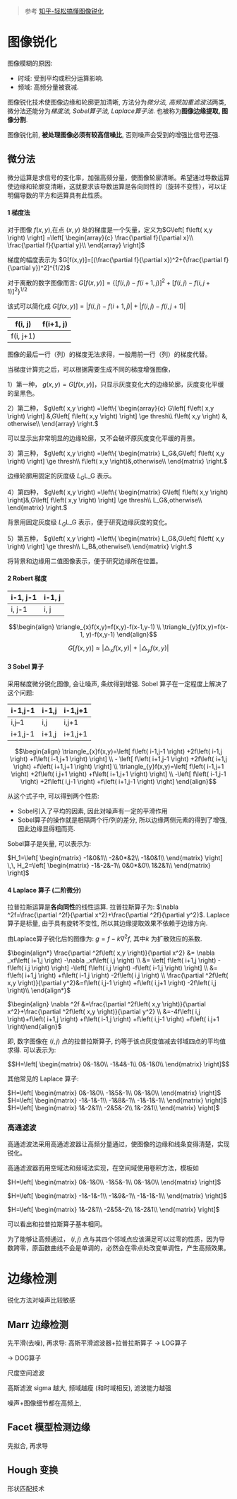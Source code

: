 > 参考 [知乎-轻松搞懂图像锐化](https://zhuanlan.zhihu.com/p/162275458)

# 图像锐化

图像模糊的原因:
- 时域: 受到平均或积分运算影响.
- 频域: 高频分量被衰减.

图像锐化技术使图像边缘和轮廓更加清晰, 方法分为*微分法, 高频加重滤波法*两类, 微分法还能分为*梯度法, Sobel算子法, Laplace算子法*. 也被称为**图像边缘提取, 图像分割**.

图像锐化前, **被处理图像必须有较高信噪比**, 否则噪声会受到的增强比信号还强.

## 微分法

微分运算是求信号的变化率，加强高频分量，使图像轮廓清晰。希望通过导数运算使边缘和轮廓变清晰，这就要求该导数运算是各向同性的（旋转不变性），可以证明偏导数的平方和运算具有此性质。

#### 1 梯度法

对于图像 $f(x,y)$,在点 $(x,y)$ 处的梯度是一个矢量，定义为$G\left[ f\left( x,y \right) \right] =\left[ \begin{array}{c} \frac{\partial f}{\partial x}\\ \frac{\partial f}{\partial y}\\ \end{array} \right]$

梯度的幅度表示为 $G[f(x,y)]=[(\frac{\partial f}{\partial x})^2+(\frac{\partial f}{\partial y})^2]^{1/2}$

对于离散的数字图像而言: $G\left[ f\left( x,y \right) \right] =\left\{ \left[ f\left( i,j \right) -f\left( i+1,j \right) \right] ^2+\left[ f\left( i,j \right) -f\left( i,j+1 \right) \right] ^2 \right\} ^{1/2}$ 

该式可以简化成 $G\left[ f\left( x,y \right) \right] =\left| f\left( i,j \right) -f\left( i+1,j \right) \right|+\left| f\left( i,j \right) -f\left( i,j+1 \right) \right|$

| f(i, j) | f(i+1, j) |
| ---- | --- |
| f(i, j+1) | |

图像的最后一行（列）的梯度无法求得，一般用前一行（列）的梯度代替。

当梯度计算完之后，可以根据需要生成不同的梯度增强图像，

1）第一种， $g\left( x,y \right) =G\left[ f\left( x,y \right) \right]$，只显示灰度变化大的边缘轮廓，灰度变化平缓的呈黑色。

2）第二种， $g\left( x,y \right) =\left\{ \begin{array}{c} G\left[ f\left( x,y \right) \right] &,G\left[ f\left( x,y \right) \right] \ge thresh\\ f\left( x,y \right) &, otherwise\\ \end{array} \right.$

可以显示出非常明显的边缘轮廓，又不会破坏原灰度变化平缓的背景。

3）第三种， $g\left( x,y \right) =\left\{ \begin{matrix} L_G&,G\left[ f\left( x,y \right) \right] \ge thresh\\ f\left( x,y \right)&,otherwise\\ \end{matrix} \right.$

边缘轮廓用固定的灰度级 $L_G$L\_G 表示。

4）第四种， $g\left( x,y \right) =\left\{ \begin{matrix} G\left[ f\left( x,y \right) \right]&,G\left[ f\left( x,y \right) \right] \ge thresh\\ L_G&,otherwise\\ \end{matrix} \right.$

背景用固定灰度级 $L_G$L\_G 表示，便于研究边缘灰度的变化。

5）第五种， $g\left( x,y \right) =\left\{ \begin{matrix} L_G&,G\left[ f\left( x,y \right) \right] \ge thresh\\ L_B&,otherwise\\ \end{matrix} \right.$ 

将背景和边缘用二值图像表示，便于研究边缘所在位置。

#### 2 Robert 梯度

| i-1, j-1 | i-1, j |
| ---- | --- |
| i, j-1 | i, j |

$$\begin{align}
\triangle_{x}f(x,y)=f(x,y)-f(x-1,y-1) \\
\triangle_{y}f(x,y)=f(x-1, y)-f(x,y-1)
\end{align}$$

$$G[f(x, y)]\approx\vert \triangle_{x}f(x,y)\vert\ +\ \vert\triangle_{y}f(x,y)\vert$$

#### 3 Sobel 算子

采用梯度微分锐化图像, 会让噪声, 条纹得到增强. Sobel 算子在一定程度上解决了这个问题: 

| i-1,j-1 | i-1,j | i-1,j+1 |
| ------- | ----- | ------- |
| i,j–1   | i,j   | i,j+1   |
| i+1,j-1 | i+1,j | i+1,j+1        |

$$\begin{align}
\triangle_{x}f(x,y)=\left[ f\left( i-1,j-1 \right) +2f\left( i-1,j \right) +f\left( i-1,j+1 \right) \right] \\ - \left[ f\left( i+1,j-1 \right) +2f\left( i+1,j \right) +f\left( i+1,j+1 \right) \right]  \\ \triangle_{y}f(x,y)=\left[ f\left( i-1,j+1 \right) +2f\left( i,j+1 \right) +f\left( i+1,j+1 \right) \right]  \\ -\left[ f\left( i-1,j-1 \right) +2f\left( i,j-1 \right) +f\left( i+1,j-1 \right) \right]
\end{align}$$

从这个式子中, 可以得到两个性质:

-   Sobel引入了平均的因素, 因此对噪声有一定的平滑作用
-   Sobel算子的操作就是相隔两个行/列的差分, 所以边缘两侧元素的得到了增强, 因此边缘显得粗而亮.

Sobel算子是矢量, 可以表示为: 

$H_1=\left[ \begin{matrix} -1&0&1\\ -2&0*&2\\ -1&0&1\\ \end{matrix} \right] \,\,   H_2=\left[ \begin{matrix} -1&-2&-1\\ 0&0*&0\\ 1&2&1\\ \end{matrix} \right]$

#### 4 Laplace 算子 (二阶微分)

拉普拉斯运算是**各向同性**的线性运算. 拉普拉斯算子为: $\nabla ^2f=\frac{\partial ^2f}{\partial x^2}+\frac{\partial ^2f}{\partial y^2}$. Laplace算子是标量, 由于具有旋转不变性, 所以其边缘提取效果不依赖于边缘方向.

由Laplace算子锐化后的图像为: $g=f-k \nabla ^2f$, 其中$k$ 为扩散效应的系数.

$\begin{align*}   \frac{\partial ^2f\left( x,y \right)}{\partial x^2} &= \nabla _xf\left( i+1,j \right) -\nabla _xf\left( i,j \right) \\ &= \left[ f\left( i+1,j \right) -f\left( i,j \right) \right] -\left[ f\left( i,j \right) -f\left( i-1,j \right) \right] \\ &= f\left( i+1,j \right) +f\left( i-1,j \right) -2f\left( i,j \right) \\ \frac{\partial ^2f\left( x,y \right)}{\partial y^2}&=f\left( i,j-1 \right) +f\left( i,j+1 \right) -2f\left( i,j \right)\\ \end{align*}$

$\begin{align} \nabla ^2f &=\frac{\partial ^2f\left( x,y \right)}{\partial x^2}+\frac{\partial ^2f\left( x,y \right)}{\partial y^2} \\ &=-4f\left( i,j \right)+f\left( i+1,j \right) +f\left( i-1,j \right) +f\left( i,j-1 \right) +f\left( i.j+1 \right)\end{align}$

即, 数字图像在 $(i,j)$ 点的拉普拉斯算子, 约等于该点灰度值减去邻域四点的平均值求得. 可以表示为:

$$H=\left[ \begin{matrix} 0&-1&0\\ -1&4&-1\\ 0&-1&0\\ \end{matrix} \right]$$

其他常见的 Laplace 算子:

$H=\left[ \begin{matrix} 0&-1&0\\ -1&5&-1\\ 0&-1&0\\ \end{matrix} \right]$  $H=\left[ \begin{matrix} -1&-1&-1\\ -1&8&-1\\ -1&-1&-1\\ \end{matrix} \right]$ 
$H=\left[ \begin{matrix} 1&-2&1\\ -2&5&-2\\ 1&-2&1\\ \end{matrix} \right]$

### 高通滤波

高通滤波法采用高通滤波器让高频分量通过，使图像的边缘和线条变得清楚，实现锐化。

高通滤波器而用空域法和频域法实现，在空间域使用卷积方法，模板如

$H=\left[ \begin{matrix} 0&-1&0\\ -1&5&-1\\ 0&-1&0\\ \end{matrix} \right]$ 

$H=\left[ \begin{matrix} -1&-1&-1\\ -1&9&-1\\ -1&-1&-1\\ \end{matrix} \right]$

$H=\left[ \begin{matrix} 1&-2&1\\ -2&5&-2\\ 1&-2&1\\ \end{matrix} \right]$ 

可以看出和拉普拉斯算子基本相同。

为了能够让高频通过， $(i,j)$ 点与其四个邻域点应该满足可以过零的性质，因为导数跨零，原函数曲线不会是单调的，必然会在零点处改变单调性，产生高频效果。

# 边缘检测

锐化方法对噪声比较敏感

## Marr 边缘检测

先平滑(去噪), 再求导: 高斯平滑滤波器+拉普拉斯算子 -> LOG算子

-> DOG算子

尺度空间滤波

高斯滤波 sigma 越大, 频域越瘦 (和时域相反), 滤波能力越强

噪声+图像细节都在高频上, 

## Facet 模型检测边缘

先拟合, 再求导

## Hough 变换

形状匹配技术